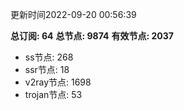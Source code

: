 更新时间2022-09-20 00:56:39

**总订阅: 64**
**总节点: 9874**
**有效节点: 2037**
- ss节点: 268
- ssr节点: 18
- v2ray节点: 1698
- trojan节点: 53
